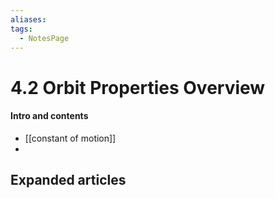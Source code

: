 ```yaml
---
aliases: 
tags:
  - NotesPage
---
```


# 4.2 Orbit Properties Overview

#### Intro and contents
- [[constant of motion]]
- 


## Expanded articles
